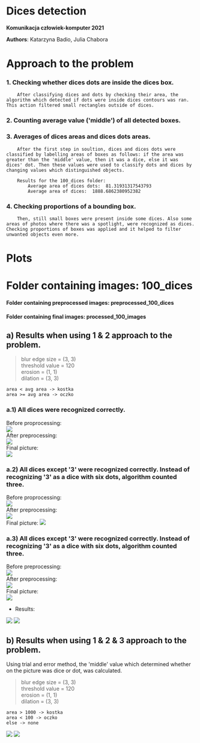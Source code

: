 Dices detection
=========================================
**Komunikacja człowiek-komputer 2021**  

**Authors**: Katarzyna Badio, Julia Chabora  


# Approach to the problem

### 1. Checking whether dices dots are inside the dices box.
        After classifying dices and dots by checking their area, the algorithm which detected if dots were inside dices contours was ran. This action filtered small rectangles outside of dices.

### 2. Counting average value ('middle') of all detected boxes.  

### 3. Averages of dices areas and dices dots areas.
        After the first step in soultion, dices and dices dots were classified by labelling areas of boxes as follows: if the area was greater than the 'middle' value, then it was a dice, else it was dices' dot. Then these values were used to classify dots and dices by changing values which distinguished objects.    

        Results for the 100_dices folder:
            Average area of dices dots:  81.31931317543793   
            Average area of dices:  1888.6862380952382   

### 4. Checking proportions of a bounding box.
        Then, still small boxes were present inside some dices. Also some areas of photos where there was a spotlight, were recognized as dices. Checking proportions of boxes was applied and it helped to filter unwanted objects even more.


# Plots 
# Folder containing images: 100_dices
#### Folder containing preprocessed images: preprocessed_100_dices
#### Folder containing final images: processed_100_images
<!-- ## - dataset = 100_dices.csv 
## - result dataset = results_100_dices.csv  -->

## a) Results when using 1 & 2 approach to the problem.
>blur edge size = (3, 3)         
threshold value = 120           
erosion = (1, 1)        
dilation = (3, 3)       

```
area < avg area -> kostka
area >= avg area -> oczko
```

### a.1) All dices were recognized correctly.  

Before proprocessing:   
![](dices/100_dices/54.jpg)  
After preprocessing:   
![](preprocessed_100_dices/first/77.png)   
Final picture:   
![](processed_100_dices/first/77.png)     


### a.2) All dices except '3' were recognized correctly. Instead of recognizing '3' as a dice with six dots, algorithm counted three.


Before proprocessing:   
![](dices/100_dices/10.jpg)  
After preprocessing:   
![](preprocessed_100_dices/first/90.png)   
Final picture:
![](processed_100_dices/first/90.png)     
    

### a.3) All dices except '3' were recognized correctly. Instead of recognizing '3' as a dice with six dots, algorithm counted three.

Before preprocessing:  
![](dices/100_dices/97.jpg)  
After preprocessing:  
![](preprocessed_100_dices/first/3.png)    
Final picture:  
![](processed_100_dices/first/3.png)   


* Results:

![](plots/100_dices.png)
![](plots/100_dices2.png)



## b) Results when using 1 & 2 & 3 approach to the problem.
Using trial and error method, the 'middle' value which determined whether on the picture was dice or dot, was calculated.


>blur edge size = (3, 3)         
threshold value = 120           
erosion = (1, 1)        
dilation = (3, 3)  
```
area > 1000 -> kostka
area < 100 -> oczko
else -> none
```
![](plots/100_dices1.png)
![](plots/100_dices1_2.png)

